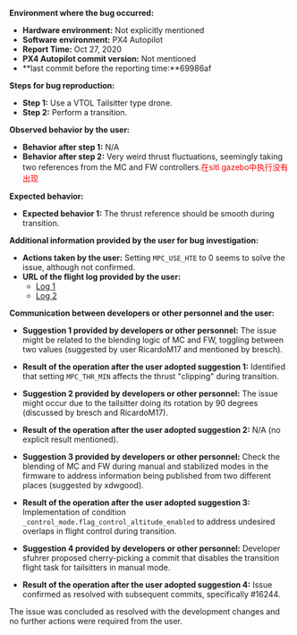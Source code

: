 **Environment where the bug occurred:**

- **Hardware environment:** Not explicitly mentioned
- **Software environment:** PX4 Autopilot
- **Report Time:** Oct 27, 2020
- **PX4 Autopilot commit version:** Not mentioned
- **last commit before the reporting time:**69986af

**Steps for bug reproduction:**

- **Step 1:** Use a VTOL Tailsitter type drone.
- **Step 2:** Perform a transition.

**Observed behavior by the user:**

- **Behavior after step 1:** N/A
- **Behavior after step 2:** Very weird thrust fluctuations, seemingly taking two references from the MC and FW controllers.<font color='red'>在sitl gazebo中执行没有出现</font>

**Expected behavior:**

- **Expected behavior 1:** The thrust reference should be smooth during transition.

**Additional information provided by the user for bug investigation:**

- **Actions taken by the user:** Setting `MPC_USE_HTE` to 0 seems to solve the issue, although not confirmed.
- **URL of the flight log provided by the user:**
  - [Log 1](https://logs.px4.io/plot_app?log=1e0b41e7-79d0-4d75-be15-27168f4274cc)
  - [Log 2](https://review.px4.io/plot_app?log=6ce3fbeb-33d0-44db-8232-f3f9dd0f87b2)

**Communication between developers or other personnel and the user:**

- **Suggestion 1 provided by developers or other personnel:** The issue might be related to the blending logic of MC and FW, toggling between two values (suggested by user RicardoM17 and mentioned by bresch).
- **Result of the operation after the user adopted suggestion 1:** Identified that setting `MPC_THR_MIN` affects the thrust "clipping" during transition.

- **Suggestion 2 provided by developers or other personnel:** The issue might occur due to the tailsitter doing its rotation by 90 degrees (discussed by bresch and RicardoM17).
- **Result of the operation after the user adopted suggestion 2:** N/A (no explicit result mentioned).

- **Suggestion 3 provided by developers or other personnel:** Check the blending of MC and FW during manual and stabilized modes in the firmware to address information being published from two different places (suggested by xdwgood).
- **Result of the operation after the user adopted suggestion 3:** Implementation of condition `_control_mode.flag_control_altitude_enabled` to address undesired overlaps in flight control during transition.

- **Suggestion 4 provided by developers or other personnel:** Developer sfuhrer proposed cherry-picking a commit that disables the transition flight task for tailsitters in manual mode.
- **Result of the operation after the user adopted suggestion 4:** Issue confirmed as resolved with subsequent commits, specifically #16244.

The issue was concluded as resolved with the development changes and no further actions were required from the user.
